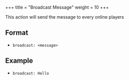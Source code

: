 +++
title = "Broadcast Message"
weight = 10
+++

This action will send the message to every online players

## Format

* `broadcast: <message>`

## Example

* `broadcast: Hello`
